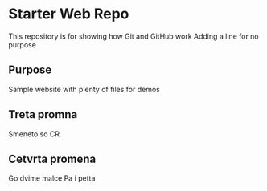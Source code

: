 # Starter Web Repo

This repository is for showing how Git and GitHub work
Adding a line for no purpose

## Purpose

Sample website with plenty of files for demos

## Treta promna
Smeneto so CR
## Cetvrta promena
Go dvime malce
Pa i petta

